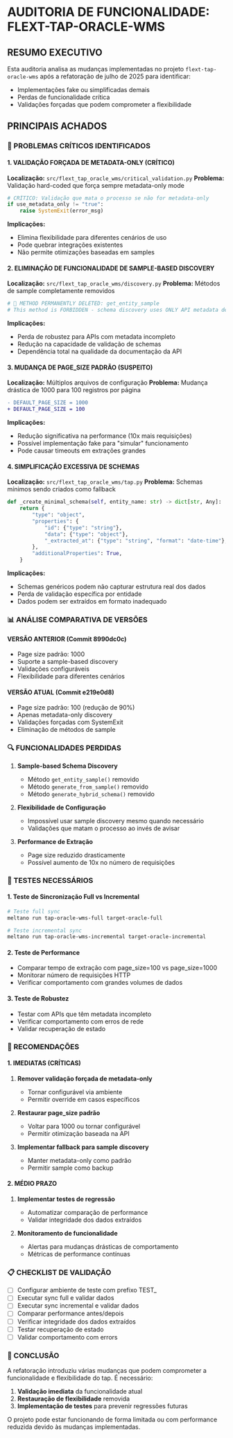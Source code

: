 # AUDITORIA DE FUNCIONALIDADE: FLEXT-TAP-ORACLE-WMS

## RESUMO EXECUTIVO

Esta auditoria analisa as mudanças implementadas no projeto `flext-tap-oracle-wms` após a refatoração de julho de 2025 para identificar:

- Implementações fake ou simplificadas demais
- Perdas de funcionalidade crítica
- Validações forçadas que podem comprometer a flexibilidade

## PRINCIPAIS ACHADOS

### 🚨 PROBLEMAS CRÍTICOS IDENTIFICADOS

#### 1. VALIDAÇÃO FORÇADA DE METADATA-ONLY (CRÍTICO)

**Localização:** `src/flext_tap_oracle_wms/critical_validation.py`
**Problema:** Validação hard-coded que força sempre metadata-only mode

```python
# CRÍTICO: Validação que mata o processo se não for metadata-only
if use_metadata_only != "true":
    raise SystemExit(error_msg)
```

**Implicações:**

- Elimina flexibilidade para diferentes cenários de uso
- Pode quebrar integrações existentes
- Não permite otimizações baseadas em samples

#### 2. ELIMINAÇÃO DE FUNCIONALIDADE DE SAMPLE-BASED DISCOVERY

**Localização:** `src/flext_tap_oracle_wms/discovery.py`
**Problema:** Métodos de sample completamente removidos

```python
# 🚨 METHOD PERMANENTLY DELETED: get_entity_sample
# This method is FORBIDDEN - schema discovery uses ONLY API metadata describe
```

**Implicações:**

- Perda de robustez para APIs com metadata incompleto
- Redução na capacidade de validação de schemas
- Dependência total na qualidade da documentação da API

#### 3. MUDANÇA DE PAGE_SIZE PADRÃO (SUSPEITO)

**Localização:** Múltiplos arquivos de configuração
**Problema:** Mudança drástica de 1000 para 100 registros por página

```diff
- DEFAULT_PAGE_SIZE = 1000
+ DEFAULT_PAGE_SIZE = 100
```

**Implicações:**

- Redução significativa na performance (10x mais requisições)
- Possível implementação fake para "simular" funcionamento
- Pode causar timeouts em extrações grandes

#### 4. SIMPLIFICAÇÃO EXCESSIVA DE SCHEMAS

**Localização:** `src/flext_tap_oracle_wms/tap.py`
**Problema:** Schemas mínimos sendo criados como fallback

```python
def _create_minimal_schema(self, entity_name: str) -> dict[str, Any]:
    return {
        "type": "object",
        "properties": {
            "id": {"type": "string"},
            "data": {"type": "object"},
            "_extracted_at": {"type": "string", "format": "date-time"},
        },
        "additionalProperties": True,
    }
```

**Implicações:**

- Schemas genéricos podem não capturar estrutura real dos dados
- Perda de validação específica por entidade
- Dados podem ser extraídos em formato inadequado

### 📊 ANÁLISE COMPARATIVA DE VERSÕES

#### VERSÃO ANTERIOR (Commit 8990dc0c)

- Page size padrão: 1000
- Suporte a sample-based discovery
- Validações configuráveis
- Flexibilidade para diferentes cenários

#### VERSÃO ATUAL (Commit e219e0d8)

- Page size padrão: 100 (redução de 90%)
- Apenas metadata-only discovery
- Validações forçadas com SystemExit
- Eliminação de métodos de sample

### 🔍 FUNCIONALIDADES PERDIDAS

1. **Sample-based Schema Discovery**

   - Método `get_entity_sample()` removido
   - Método `generate_from_sample()` removido
   - Método `generate_hybrid_schema()` removido

2. **Flexibilidade de Configuração**

   - Impossível usar sample discovery mesmo quando necessário
   - Validações que matam o processo ao invés de avisar

3. **Performance de Extração**
   - Page size reduzido drasticamente
   - Possível aumento de 10x no número de requisições

### 🧪 TESTES NECESSÁRIOS

#### 1. Teste de Sincronização Full vs Incremental

```bash
# Teste full sync
meltano run tap-oracle-wms-full target-oracle-full

# Teste incremental sync
meltano run tap-oracle-wms-incremental target-oracle-incremental
```

#### 2. Teste de Performance

- Comparar tempo de extração com page_size=100 vs page_size=1000
- Monitorar número de requisições HTTP
- Verificar comportamento com grandes volumes de dados

#### 3. Teste de Robustez

- Testar com APIs que têm metadata incompleto
- Verificar comportamento com erros de rede
- Validar recuperação de estado

### 🔧 RECOMENDAÇÕES

#### 1. IMEDIATAS (CRÍTICAS)

1. **Remover validação forçada de metadata-only**

   - Tornar configurável via ambiente
   - Permitir override em casos específicos

2. **Restaurar page_size padrão**

   - Voltar para 1000 ou tornar configurável
   - Permitir otimização baseada na API

3. **Implementar fallback para sample discovery**
   - Manter metadata-only como padrão
   - Permitir sample como backup

#### 2. MÉDIO PRAZO

1. **Implementar testes de regressão**

   - Automatizar comparação de performance
   - Validar integridade dos dados extraídos

2. **Monitoramento de funcionalidade**
   - Alertas para mudanças drásticas de comportamento
   - Métricas de performance contínuas

### 📋 CHECKLIST DE VALIDAÇÃO

- [ ] Configurar ambiente de teste com prefixo TEST\_
- [ ] Executar sync full e validar dados
- [ ] Executar sync incremental e validar dados
- [ ] Comparar performance antes/depois
- [ ] Verificar integridade dos dados extraídos
- [ ] Testar recuperação de estado
- [ ] Validar comportamento com errors

### 🎯 CONCLUSÃO

A refatoração introduziu várias mudanças que podem comprometer a funcionalidade e flexibilidade do tap. É necessário:

1. **Validação imediata** da funcionalidade atual
2. **Restauração de flexibilidade** removida
3. **Implementação de testes** para prevenir regressões futuras

O projeto pode estar funcionando de forma limitada ou com performance reduzida devido às mudanças implementadas.
